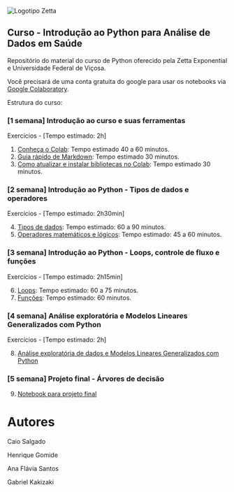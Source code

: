 ![Logotipo Zetta](https://raw.githubusercontent.com/zetta-health/exp-curso-python-saude/master/assets/zetta-exp-logo.jpg)

## Curso - Introdução ao Python para Análise de Dados em Saúde

Repositório do material do curso de Python oferecido pela Zetta Exponential e Universidade Federal de Viçosa.

Você precisará de uma conta gratuita do google para usar os notebooks via [Google Colaboratory](https://colab.research.google.com).

Estrutura do curso: 

### [1 semana] Introdução ao curso e suas ferramentas 

Exercícios - [Tempo estimado: 2h]

1. [Conheça o Colab](https://colab.research.google.com/github/zetta-health/exp-curso-python-saude/blob/master/PySaude_01_colab_visao_geral_01.ipynb): Tempo estimado 40 a 60 minutos.
2. [Guia rápido de Markdown](https://colab.research.google.com/github/zetta-health/exp-curso-python-saude/blob/master/PySaude_01_colab_visao_geral_02_markdown.ipynb): Tempo estimado 30 minutos.
3. [Como atualizar e instalar bibliotecas no Colab](https://colab.research.google.com/github/zetta-health/exp-curso-python-saude/blob/master/PySaude_01_colab_visao_geral_03_bibliotecas.ipynb): Tempo estimado 30 minutos.
    

### [2 semana] Introdução ao Python - Tipos de dados e operadores

Exercícios - [Tempo estimado: 2h30min]

4. [Tipos de dados](https://colab.research.google.com/github/zetta-health/exp-curso-python-saude/blob/master/PySaude_02_python_02_tipos_de_dados.ipynb): Tempo estimado: 60 a 90 minutos.
5. [Operadores matemáticos e lógicos](https://colab.research.google.com/github/zetta-health/exp-curso-python-saude/blob/master/PySaude_02_python_03_tipos_de_operadores.ipynb): Tempo estimado: 45 a 60 minutos.


### [3 semana] Introdução ao Python - Loops, controle de fluxo e funções 

Exercícios - [Tempo estimado: 2h15min]

6. [Loops](https://colab.research.google.com/github/zetta-health/exp-curso-python-saude/blob/master/PySaude_02_python_01_loops.ipynb): Tempo estimado: 60 a 75 minutos.
7. [Funções](https://colab.research.google.com/github/zetta-health/exp-curso-python-saude/blob/master/PySaude_02_python_04_funcoes.ipynb): Tempo estimado: 60  minutos.


### [4 semana] Análise exploratória e Modelos Lineares Generalizados com Python

Exercícios - [Tempo estimado: 2h]

8. [Análise exploratória de dados e Modelos Lineares Generalizados com Python](https://colab.research.google.com/github/zetta-health/exp-curso-python-saude/blob/master/PySaude_03_python_analise_exploratoria_de_dados.ipynb)


### [5 semana] Projeto final - Árvores de decisão

9. [Notebook para projeto final](https://colab.research.google.com/github/zetta-health/exp-curso-python-saude/blob/master/PySaude_03_python_arvore_regressao_projeto_final.ipynb)



# Autores

Caio Salgado

Henrique Gomide

Ana Flávia Santos

Gabriel Kakizaki
